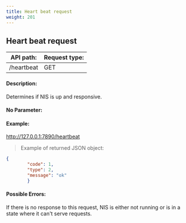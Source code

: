 ```yaml
---
title: Heart beat request
weight: 201
---
```


 
## Heart beat request 
| API path: | Request type:  |
|------|------|
| /heartbeat | GET|

 
#### Description: 
Determines if NIS is up and responsive.

 
#### No Parameter: 
#### Example: 
http://127.0.0.1:7890/heartbeat

 
>    Example of returned JSON object:
 
```json
{
        "code": 1,
        "type": 2,
        "message": "ok"
        }
``` 
#### Possible Errors: 
If there is no response to this request, NIS is either not running or is in a state where it can't serve requests.

 
